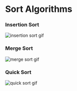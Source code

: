 # Sort Algorithms

### Insertion Sort

![insertion sort gif](https://upload.wikimedia.org/wikipedia/commons/2/25/Insertion_sort_animation.gif)

### Merge Sort

![merge sort gif](https://upload.wikimedia.org/wikipedia/commons/c/c5/Merge_sort_animation2.gif)

### Quick Sort

![quick sort gif](https://upload.wikimedia.org/wikipedia/en/f/f7/Quick_sort_animation.gif)